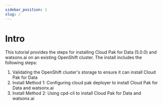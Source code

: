 ```yaml
---
sidebar_position: 1
slug: /
---
```


# Intro

This tutorial provides the steps for installing Cloud Pak for Data (5.0.0) and watsonx.ai on an existing OpenShift cluster. The install includes the following steps:

1. Validating the OpenShift cluster's storage to ensure it can install Cloud Pak for Data
2. Install Method 1: Configuring cloud pak deployer to install Cloud Pak for Data and watsonx.ai
3. Install Method 2: Using cpd-cli to install Cloud Pak for Data and watsonx.ai
